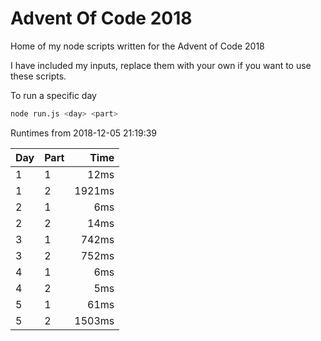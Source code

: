 # Advent Of Code 2018

Home of my node scripts written for the Advent of Code 2018

I have included my inputs, replace them with your own if you want to use these scripts.

To run a specific day
```bash
node run.js <day> <part>
```

Runtimes from 2018-12-05 21:19:39
 
Day | Part | Time
--- | --- | ---:
1 | 1 | 12ms
1 | 2 | 1921ms
2 | 1 | 6ms
2 | 2 | 14ms
3 | 1 | 742ms
3 | 2 | 752ms
4 | 1 | 6ms
4 | 2 | 5ms
5 | 1 | 61ms
5 | 2 | 1503ms

